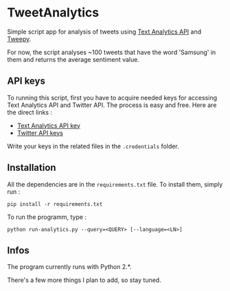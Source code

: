 # TweetAnalytics

Simple script app for analysis of tweets using [Text Analytics API](https://www.microsoft.com/cognitive-services/en-us/text-analytics-api) and [Tweepy](http://www.tweepy.org). 

For now, the script analyses ~100 tweets that have the word 'Samsung' in them and returns the average sentiment value. 

## API keys

To running this script, first you have to acquire needed keys for accessing Text Analytics API and Twitter API. The process is easy and free. Here are the direct links :

- [Text Analytics API key](https://www.microsoft.com/cognitive-services/en-us/subscriptions)
- [Twitter API keys](https://apps.twitter.com)

Write your keys in the related files in the `.credentials` folder.


## Installation

All the dependencies are in the `requirements.txt` file. To install them, simply run :

	pip install -r requirements.txt

To run the programm, type :

	python run-analytics.py --query=<QUERY> [--language=<LN>]


## Infos

The program currently runs with Python 2.*.

There's a few more things I plan to add, so stay tuned.
